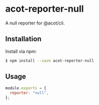 # acot-reporter-null

A null reporter for @acot/cli.

## Installation

Install via npm:

```bash
$ npm install --save acot-reporter-null
```

## Usage

```javascript
module.exports = {
  reporter: "null",
};
```
